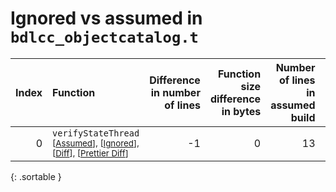 # Ignored vs assumed in `bdlcc_objectcatalog.t`

<script src="../sorttable.js"></script>

|   Index | Function                                                                                                                           |   Difference in number of lines |   Function size difference in bytes |   Number of lines in assumed build |   Number of bytes in assumed build |   Number of lines in ignored build |   Number of bytes in ignored build |
|--------:|:-----------------------------------------------------------------------------------------------------------------------------------|--------------------------------:|------------------------------------:|-----------------------------------:|-----------------------------------:|-----------------------------------:|-----------------------------------:|
|       0 | `verifyStateThread` <sup>\[[Assumed](0-assume)\], \[[Ignored](0-none)\], \[[Diff](0.diff.html)\], \[[Prettier Diff](0-diff.html)\] |                              -1 |                                   0 |                                 13 |                                 48 |                                 14 |                                 48 |
{: .sortable }
